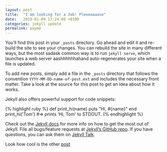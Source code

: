 ```yaml
---
layout: post
title:  "I am looking for a Job! Pleeeaaaase"
date:   2019-01-09 17:24:08 +0100
categories: jekyll update
permalink: payme
---
```

You’ll find this post in your `_posts` directory. Go ahead and edit it and re-build the site to see your changes. You can rebuild the site in many different ways, but the most sadask  common way is to run `jekyll serve`, which launches a web server aashhhhhhahand auto-regenerates your site when a file is updated.

To add new posts, simply add a file in the `_posts` directory that follows the convention `YYYY-MM-DD-name-of-post.ext` and includes the necessary front matter. Take a look at the source for this post to get an idea about how it works.

Jekyll also offers powerful support for code snippets:

{% highlight ruby %}
def print_hi(name)
  puts "Hi, #{name}"
end
print_hi('Tom')
#=> prints 'Hi, Tom' to STDOUT.
{% endhighlight %}

Check out the [Jekyll docs][jekyll-docs] for more info on how to get the most out of Jekyll. File all bugs/feature requests at [Jekyll’s GitHub repo][jekyll-gh]. If you have questions, you can ask them on [Jekyll Talk][jekyll-talk].

[jekyll-docs]: https://jekyllrb.com/docs/home
[jekyll-gh]:   https://github.com/jekyll/jekyll
[jekyll-talk]: https://talk.jekyllrb.com/
Look how cool is the other [post](portfolio/2019/01/09/novecento)
